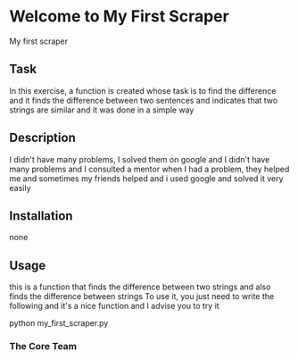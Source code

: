 # Welcome to My First Scraper
My first scraper

## Task
In this exercise, a function is created whose task is to find the difference and it finds the difference between two sentences and indicates that two strings are similar and it was done in a simple way
## Description
I didn't have many problems, I solved them on google and I didn't have many problems and I consulted a mentor when I had a problem, they helped me and sometimes my friends helped and i used google and solved it very easily
## Installation
none
## Usage
this is a function that finds the difference between two strings and also finds the difference between strings To use it, you just need to write the following and it's a nice function and I advise you to try it 


python my_first_scraper.py


### The Core Team